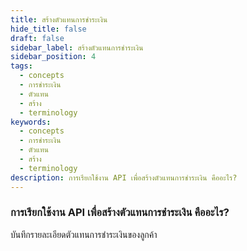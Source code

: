 ```yaml
---
title: สร้างตัวแทนการชำระเงิน
hide_title: false
draft: false
sidebar_label: สร้างตัวแทนการชำระเงิน
sidebar_position: 4
tags:
  - concepts
  - การชำระเงิน
  - ตัวแทน
  - สร้าง
  - terminology
keywords:
  - concepts
  - การชำระเงิน
  - ตัวแทน
  - สร้าง
  - terminology
description: การเรียกใช้งาน API เพื่อสร้างตัวแทนการชำระเงิน คืออะไร?
---
```


### การเรียกใช้งาน API เพื่อสร้างตัวแทนการชำระเงิน คืออะไร?

บันทึกรายละเอียดตัวแทนการชำระเงินของลูกค้า
